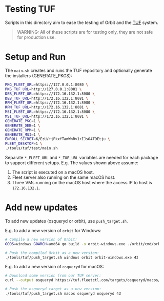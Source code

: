 # Testing TUF

Scripts in this directory aim to ease the testing of Orbit and the [TUF](https://theupdateframework.io/) system.

> WARNING: All of these scripts are for testing only, they are not safe for production use.

# Setup and Run

The `main.sh` creates and runs the TUF repository and optionally generate the installers (GENERATE_PKGS):
```sh
PKG_FLEET_URL=https://127.0.0.1:8080 \
PKG_TUF_URL=http://127.0.0.1:8081 \
DEB_FLEET_URL=https://172.16.132.1:8080 \
DEB_TUF_URL=http://172.16.132.1:8081 \
RPM_FLEET_URL=https://172.16.132.1:8080 \
RPM_TUF_URL=http://172.16.132.1:8081 \
MSI_FLEET_URL=https://172.16.132.1:8080 \
MSI_TUF_URL=http://172.16.132.1:8081 \
GENERATE_PKG=1 \
GENERATE_DEB=1 \
GENERATE_RPM=1 \
GENERATE_MSI=1 \
ENROLL_SECRET=6/EzU/+jPkxfTamWnRv1+IJsO4T9Etju \
FLEET_DESKTOP=1 \
./tools/tuf/test/main.sh
```

Separate `*_FLEET_URL` and `*_TUF_URL` variables are needed for each package to support different setups.
E.g. The values shown above assume:
1. The script is executed on a macOS host.
2. Fleet server also running on the same macOS host.
3. Three VMs running on the macOS host where the access IP to host is `172.16.132.1`.

# Add new updates

To add new updates (osqueryd or orbit), use `push_target.sh`.

E.g. to add a new version of `orbit` for Windows:
```sh
# Compile a new version of Orbit:
GOOS=windows GOARCH=amd64 go build -o orbit-windows.exe ./orbit/cmd/orbit

# Push the compiled Orbit as a new version:
./tools/tuf/push_target.sh windows orbit orbit-windows.exe 43
```

E.g. to add a new version of `osqueryd` for macOS:
```sh
# Download some version from our TUF server:
curl --output osqueryd https://tuf.fleetctl.com/targets/osqueryd/macos/5.0.1/osqueryd

# Push the osqueryd target as a new version:
./tools/tuf/push_target.sh macos osqueryd osqueryd 43
```